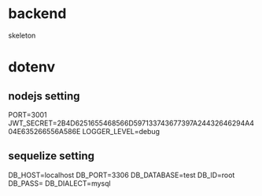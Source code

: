 # backend
skeleton

# dotenv

## nodejs setting ##########
PORT=3001
JWT_SECRET=2B4D6251655468566D597133743677397A24432646294A404E635266556A586E
LOGGER_LEVEL=debug
## sequelize setting ##########
DB_HOST=localhost
DB_PORT=3306
DB_DATABASE=test
DB_ID=root
DB_PASS=
DB_DIALECT=mysql
